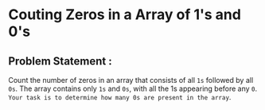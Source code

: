 # Couting Zeros in a Array of 1's and 0's

## Problem Statement :
Count the number of zeros in an array that consists of all `1s` followed by all `0s`.
The array contains only `1s` and `0s`, with all the 1s appearing before any `0`. `Your task is to determine how many 0s are present in the array`.


